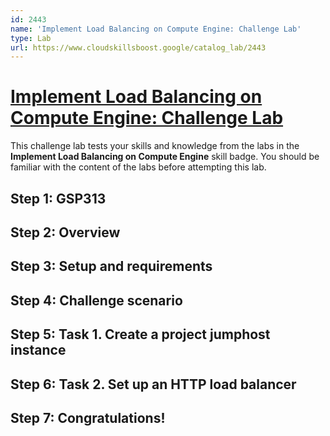 ```yaml
---
id: 2443
name: 'Implement Load Balancing on Compute Engine: Challenge Lab'
type: Lab
url: https://www.cloudskillsboost.google/catalog_lab/2443
---
```


# [Implement Load Balancing on Compute Engine: Challenge Lab](https://www.cloudskillsboost.google/catalog_lab/2443)

This challenge lab tests your skills and knowledge from the labs in the <b>Implement Load Balancing on Compute Engine</b> skill badge. You should be familiar with the content of the labs before attempting this lab.

## Step 1: GSP313

## Step 2: Overview

## Step 3: Setup and requirements

## Step 4: Challenge scenario

## Step 5: Task 1. Create a project jumphost instance

## Step 6: Task 2. Set up an HTTP load balancer

## Step 7: Congratulations!
